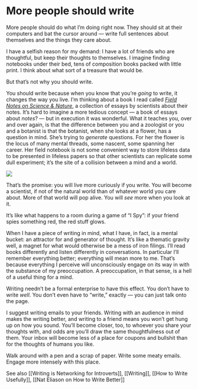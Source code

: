 # More people should write

More people should do what I’m doing right now. They should sit at their computers and bat the cursor around — write full sentences about themselves and the things they care about.

I have a selfish reason for my demand: I have a lot of friends who are thoughtful, but keep their thoughts to themselves. I imagine finding notebooks under their bed, tens of composition books packed with little print. I think about what sort of a treasure that would be.

But that’s not why you should write.

You should write because when you know that you’re _going_ to write, it changes the way you live. I’m thinking about a book I read called _[Field Notes on Science & Nature](https://www.amazon.com/Field-Science-Nature-Michael-Canfield/dp/0674057570)_, a collection of essays by scientists about their notes. It’s hard to imagine a more tedious concept — a book of essays about _notes_? — but in execution it was wonderful. What it teaches you, over and over again, is that the difference between you and a zoologist or you and a botanist is that the botanist, when she looks at a flower, has a question in mind. She’s trying to _generate_ questions. For her the flower is the locus of many mental threads, some nascent, some spanning her career. Her field notebook is not some convenient way to store lifeless data to be presented in lifeless papers so that other scientists can replicate some dull experiment; it’s the site of a collision between a mind and a world.



![](https://jsomers.net/blog/wp-content/uploads/2012/09/photo.jpg)

That’s the promise: you will live more curiously if you write. You will become a scientist, if not of the natural world than of whatever world you care about. More of that world will pop alive. You will _see_ more when you look at it.

It’s like what happens to a room during a game of “I Spy”: if your friend spies something red, the red stuff glows.

When I have a piece of writing in mind, what I have, in fact, is a mental bucket: an attractor for and generator of thought. It’s like a thematic gravity well, a magnet for what would otherwise be a mess of iron filings. I’ll read books differently and listen differently in conversations. In particular I’ll remember everything better; everything will mean more to me. That’s because everything I perceive will unconsciously engage on its way in with the substance of my preoccupation. A preoccupation, in that sense, is a hell of a useful thing for a mind.

Writing needn’t be a formal enterprise to have this effect. You don’t have to write _well_. You don’t even have to “write,” exactly — you can just talk onto the page.

I suggest writing emails to your friends. Writing with an audience in mind makes the writing better, and writing to a friend means you won’t get hung up on how you sound. You’ll become closer, too, to whoever you share your thoughts with, and odds are you’ll draw the same thoughtfulness out of them. Your inbox will become less of a place for coupons and bullshit than for the thoughts of humans you like.

Walk around with a pen and a scrap of paper. Write some meaty emails. Engage more intensely with this place.

See also [[Writing is Networking for Introverts]], [[Writing]], [[How to Write Usefully]], [[Nat Eliason on How to Write Better]]